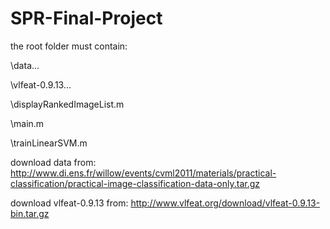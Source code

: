 # SPR-Final-Project

the root folder must contain:

\data\...

\vlfeat-0.9.13\...

\displayRankedImageList.m

\main.m

\trainLinearSVM.m


download data from:
http://www.di.ens.fr/willow/events/cvml2011/materials/practical-classification/practical-image-classification-data-only.tar.gz

download vlfeat-0.9.13 from:
http://www.vlfeat.org/download/vlfeat-0.9.13-bin.tar.gz
